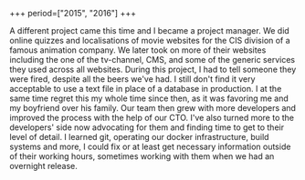 +++
period=["2015", "2016"]
+++

A different project came this time and I became a project manager. We did online quizzes and localisations of movie websites for the CIS division of a famous animation company. We later took on more of their websites including the one of the tv-channel, CMS, and some of the generic services they used across all websites. During this project, I had to tell someone they were fired, despite all the beers we've had. I still don't find it very acceptable to use a text file in place of a database in production. I at the same time regret this my whole time since then, as it was favoring me and my boyfriend over his family. Our team then grew with more developers and improved the process with the help of our CTO. I've also turned more to the developers' side now advocating for them and finding time to get to their level of detail. I learned git, operating our docker infrastructure, build systems and more, I could fix or at least get necessary information outside of their working hours, sometimes working with them when we had an overnight release.